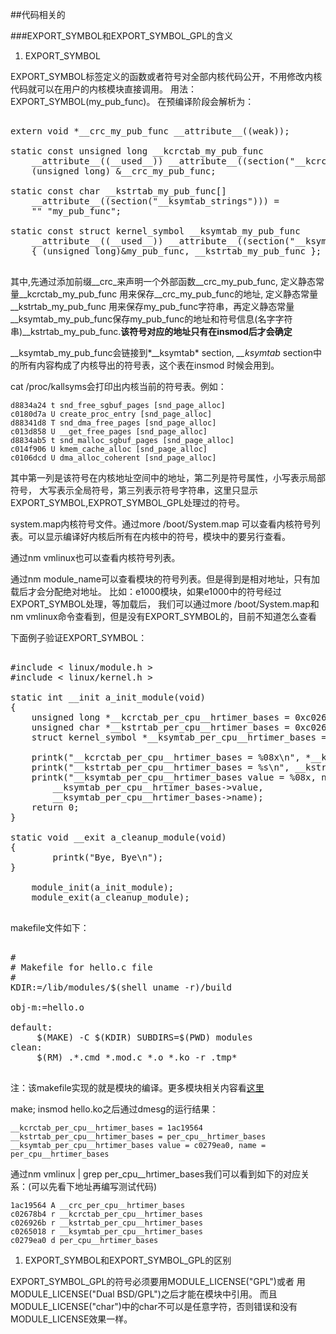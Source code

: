 <!---这里放一些暂时还不知道怎么分类的知识点-->

##代码相关的

###EXPORT_SYMBOL和EXPORT_SYMBOL_GPL的含义

1. EXPORT_SYMBOL

EXPORT_SYMBOL标签定义的函数或者符号对全部内核代码公开，不用修改内核代码就可以在用户的内核模块直接调用。
用法：EXPORT_SYMBOL(my_pub_func)。 在预编译阶段会解析为：

<pre class="brush: c">

extern void *__crc_my_pub_func __attribute__((weak));

static const unsigned long __kcrctab_my_pub_func 
    __attribute__((__used__)) __attribute__((section("__kcrctab" ""), unused)) = 
    (unsigned long) &__crc_my_pub_func; 

static const char __kstrtab_my_pub_func[] 
    __attribute__((section("__ksymtab_strings"))) = 
    "" "my_pub_func"; 

static const struct kernel_symbol __ksymtab_my_pub_func 
    __attribute__((__used__)) __attribute__((section("__ksymtab" ""), unused)) = 
    { (unsigned long)&my_pub_func, __kstrtab_my_pub_func };

</pre>

其中,先通过添加前缀__crc_来声明一个外部函数__crc_my_pub_func, 定义静态常量__kcrctab_my_pub_func 用来保存__crc_my_pub_func的地址, 定义静态常量__kstrtab_my_pub_func 用来保存my_pub_func字符串，再定义静态常量 __ksymtab_my_pub_func保存my_pub_func的地址和符号信息(名字字符串)__kstrtab_my_pub_func.**该符号对应的地址只有在insmod后才会确定**

__ksymtab_my_pub_func会链接到*__ksymtab* section, *__ksymtab* section中的所有内容构成了内核导出的符号表，这个表在insmod 时候会用到。

cat /proc/kallsyms会打印出内核当前的符号表。例如：
    
    d8834a24 t snd_free_sgbuf_pages [snd_page_alloc]
    c0180d7a U create_proc_entry [snd_page_alloc]
    d88341d8 T snd_dma_free_pages [snd_page_alloc]
    c013d858 U __get_free_pages [snd_page_alloc]
    d8834ab5 t snd_malloc_sgbuf_pages [snd_page_alloc]
    c014f906 U kmem_cache_alloc [snd_page_alloc]
    c0106dcd U dma_alloc_coherent [snd_page_alloc]

其中第一列是该符号在内核地址空间中的地址，第二列是符号属性，小写表示局部符号， 大写表示全局符号，第三列表示符号字符串，这里只显示EXPORT_SYMBOL,EXPROT_SYMBOL_GPL处理过的符号。

system.map内核符号文件。通过more /boot/System.map 可以查看内核符号列表。可以显示编译好内核后所有在内核中的符号，模块中的要另行查看。

通过nm vmlinux也可以查看内核符号列表。

通过nm module_name可以查看模块的符号列表。但是得到是相对地址，只有加载后才会分配绝对地址。
比如：e1000模块，如果e1000中的符号经过EXPORT_SYMBOL处理，等加载后，
我们可以通过more /boot/System.map和nm vmlinux命令查看到，但是没有EXPORT_SYMBOL的，目前不知道怎么查看

下面例子验证EXPORT_SYMBOL：

<pre class="brush: c">

#include < linux/module.h >  
#include < linux/kernel.h >  
 
static int __init a_init_module(void)  
{  
    unsigned long *__kcrctab_per_cpu__hrtimer_bases = 0xc02678b4;  
    unsigned char *__kstrtab_per_cpu__hrtimer_bases = 0xc026926b;  
    struct kernel_symbol *__ksymtab_per_cpu__hrtimer_bases = 0xc0265018;  
      
    printk("__kcrctab_per_cpu__hrtimer_bases = %08x\n", *__kcrctab_per_cpu__hrtimer_bases);  
    printk("__kstrtab_per_cpu__hrtimer_bases = %s\n", __kstrtab_per_cpu__hrtimer_bases);  
    printk("__ksymtab_per_cpu__hrtimer_bases value = %08x, name = %s\n", 
        __ksymtab_per_cpu__hrtimer_bases->value, 
        __ksymtab_per_cpu__hrtimer_bases->name);      
    return 0;  
}  
      
static void __exit a_cleanup_module(void)  
{  
        printk("Bye, Bye\n");  
}  

    module_init(a_init_module);  
    module_exit(a_cleanup_module);  

</pre>

makefile文件如下：

<pre class="brush:c">

#  
# Makefile for hello.c file  
#  
KDIR:=/lib/modules/$(shell uname -r)/build  

obj-m:=hello.o  
  
default:  
     $(MAKE) -C $(KDIR) SUBDIRS=$(PWD) modules  
clean:  
     $(RM) .*.cmd *.mod.c *.o *.ko -r .tmp*  

</pre>

注：该makefile实现的就是模块的编译。更多模块相关内容看[这里](how_to_make_a_modules.html)

make; insmod hello.ko之后通过dmesg的运行结果：

    __kcrctab_per_cpu__hrtimer_bases = 1ac19564
    __kstrtab_per_cpu__hrtimer_bases = per_cpu__hrtimer_bases
    __ksymtab_per_cpu__hrtimer_bases value = c0279ea0, name = per_cpu__hrtimer_bases

通过nm vmlinux | grep per_cpu__hrtimer_bases我们可以看到如下的对应关系：(可以先看下地址再编写测试代码)
    
    1ac19564 A __crc_per_cpu__hrtimer_bases
    c02678b4 r __kcrctab_per_cpu__hrtimer_bases
    c026926b r __kstrtab_per_cpu__hrtimer_bases
    c0265018 r __ksymtab_per_cpu__hrtimer_bases
    c0279ea0 d per_cpu__hrtimer_bases

1. EXPORT_SYMBOL和EXPORT_SYMBOL_GPL的区别

EXPORT_SYMBOL_GPL的符号必须要用MODULE_LICENSE("GPL")或者
用MODULE_LICENSE("Dual BSD/GPL")之后才能在模块中引用。
而且MODULE_LICENSE("char")中的char不可以是任意字符，否则错误和没有MODULE_LICENSE效果一样。


